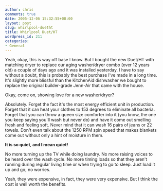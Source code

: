 ```yaml
---
author: chris
comments: true
date: 2005-12-06 15:32:55+00:00
layout: post
slug: whirlpool-duetht
title: Whirlpool Duet/HT
wordpress_id: 211
categories:
- General
---
```


Yeah, okay, this is way off base I know. But I bought the new Duet/HT with matching dryer to replace our aging washer/dryer combo (over 12 years old) a couple of days ago and it was installed yesterday. I have to say without a doubt, this is probably the best purchase I've made in a long time. It's slightly more blissful than the KitchenAid dishwasher we bought to replace the original builder-grade Jenn-Air that came with the house.

Okay, come on, showing love for a new washer/dryer?

Absolutely. Forget the fact it's the most energy efficient unit in production. Forget that it can heat your clothes to 153 degrees to eliminate all bacteria. Forget that you can throw a queen size comforter into it (you know, the one you keep saying you'll wash but never do) and have it come out smelling fresh and feeling soft. Never mind that it can wash 16 pairs of jeans or 22 towels. Don't even talk about the 1250 RPM spin speed that makes blankets come out without only a hint of moisture in them.

**It is so quiet, and I mean quiet!**

No more turning up the TV while doing laundry. No more raising voices to be heard over the wash cycle. No more timing loads so that they aren't running during regular living time or when trying to go to sleep. Just load it up and go, no worries.

Yeah, they were expensive, in fact, they were very expensive. But I think the cost is well worth the benefits.


